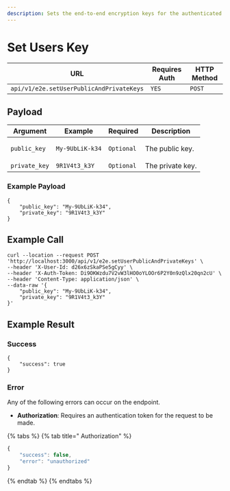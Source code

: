 ```yaml
---
description: Sets the end-to-end encryption keys for the authenticated user.
---
```


# Set Users Key

| URL                                      | Requires Auth | HTTP Method |
| ---------------------------------------- | ------------- | ----------- |
| `api/v1/e2e.setUserPublicAndPrivateKeys` | `YES`         | `POST`      |

## Payload

| Argument      | Example                                  | Required   | Description      |
| ------------- | ---------------------------------------- | ---------- | ---------------- |
| `public_key`  | <p></p><p><code>My-9UbLiK-k34</code></p> | `Optional` | The public key.  |
| `private_key` | `9R1V4t3_k3Y`                            | `Optional` | The private key. |

### Example Payload

```
{
    "public_key": "My-9UbLiK-k34",
    "private_key": "9R1V4t3_k3Y"
}
```

## Example Call

```
curl --location --request POST 'http://localhost:3000/api/v1/e2e.setUserPublicAndPrivateKeys' \
--header 'X-User-Id: d26x6zSkaPSe5gCyy' \
--header 'X-Auth-Token: Di9OKWzdu7V2vW3lHO0oYLOOr6P2Y0n9zQlx20qn2cU' \
--header 'Content-Type: application/json' \
--data-raw '{
    "public_key": "My-9UbLiK-k34",
    "private_key": "9R1V4t3_k3Y"
}'
```

## Example Result

### Success

```
{
    "success": true
}
```

### Error

Any of the following errors can occur on the endpoint.

* **Authorization**: Requires an authentication token for the request to be made.

{% tabs %}
{% tab title=" Authorization" %}
```javascript
{
    "success": false,
    "error": "unauthorized"
}
```
{% endtab %}
{% endtabs %}
